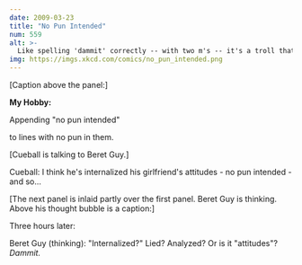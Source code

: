 ```yaml
---
date: 2009-03-23
title: "No Pun Intended"
num: 559
alt: >-
  Like spelling 'dammit' correctly -- with two m's -- it's a troll that works best on the most literate.
img: https://imgs.xkcd.com/comics/no_pun_intended.png
---
```

[Caption above the panel:]

**My Hobby:**

Appending "no pun intended"

to lines with no pun in them.

[Cueball is talking to Beret Guy.]

Cueball: I think he's internalized his girlfriend's attitudes - no pun intended - and so...

[The next panel is inlaid partly over the first panel. Beret Guy is thinking. Above his thought bubble is a caption:]

Three hours later:

Beret Guy (thinking): "Internalized?" Lied? Analyzed? Or is it "attitudes"? *Dammit.*